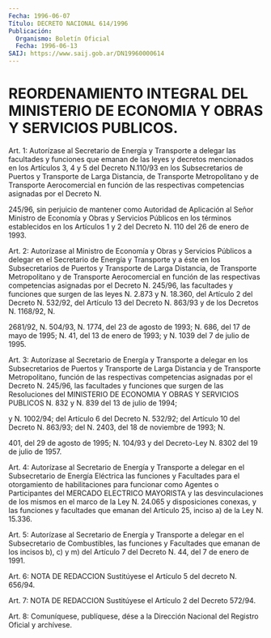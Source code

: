 ```yaml
---
Fecha: 1996-06-07
Título: DECRETO NACIONAL 614/1996
Publicación:
  Organismo: Boletín Oficial
  Fecha: 1996-06-13
SAIJ: https://www.saij.gob.ar/DN19960000614
---
```

# REORDENAMIENTO INTEGRAL DEL MINISTERIO DE ECONOMIA Y OBRAS Y SERVICIOS PUBLICOS.

<a id="1"></a>
Art. 1: Autorízase  al  Secretario  de  Energía y Transporte a delegar  las  facultades  y funciones que emanan  de  las  leyes  y decretos mencionados en los Artículos 3, 4 y 5 del Decreto N.110/93 en los Subsecretarios de Puertos  y  Transporte de Larga Distancia, de  Transporte  Metropolitano  y  de  Transporte  Aerocomercial  en función de las respectivas competencias  asignadas por el Decreto N.

245/96, sin perjuicio de mantener como Autoridad  de  Aplicación al Señor  Ministro  de  Economía y Obras y Servicios Públicos  en  los términos establecidos  en los Artículos 1 y 2 del Decreto N. 110 del 26 de enero de 1993.

<a id="2"></a>
Art. 2: Autorízase al Ministro  de  Economía  y  Obras y Servicios Públicos  a  delegar en el Secretario de Energía y Transporte  y  a éste  en  los Subsecretarios  de  Puertos  y  Transporte  de  Larga Distancia, de Transporte Metropolitano y de Transporte Aerocomercial  en función de las respectivas competencias asignadas por el Decreto N. 245/96,  las facultades y funciones que surgen de las leyes N. 2.873 y N. 18.360,  del Artículo 2 del Decreto N. 532/92, del Artículo 13 del Decreto N. 863/93 y de los Decretos N. 1168/92, N.

2681/92, N. 504/93, N. 1774, del 23  de agosto de 1993; N. 686, del 17 de mayo de 1995; N. 41, del 13 de enero  de  1993; y N. 1039 del 7 de julio de 1995.

<a id="3"></a>
Art. 3: Autorízase al Secretario de Energía y Transporte a delegar en los Subsecretarios de Puertos y Transporte  de Larga Distancia y de Transporte Metropolitano, función de las respectivas competencias asignadas por el Decreto N. 245/96,  las  facultades  y funciones que surgen de las Resoluciones del MINISTERIO DE ECONOMIA Y OBRAS Y SERVICIOS PUBLICOS N. 832 y N. 839 del 13 de julio de 1994;

y  N. 1002/94; del Artículo 6 del Decreto N. 532/92; del Artículo 10 del Decreto N. 863/93; del N. 2403, del 18 de noviembre de 1993; N.

401, del 29 de agosto de 1995; N. 104/93  y del Decreto-Ley N. 8302 del 19 de julio de 1957.

<a id="4"></a>
Art. 4: Autorízase al Secretario de Energía y Transporte a delegar en el Subsecretario de Energía Eléctrica las funciones y Facultades para el otorgamiento de habilitaciones para  funcionar como Agentes o Participantes del MERCADO ELECTRICO MAYORISTA y las desvinculaciones de los mismos en el marco de  la  Ley  N. 24.065 y disposiciones conexas, y las funciones y facultades que emanan  del Artículo 25, inciso a) de la Ley N. 15.336.

<a id="5"></a>
Art. 5: Autorízase al Secretario de Energía y Transporte a delegar en el Subsecretario de Combustibles, las funciones y Facultades que emanan  de los incisos b), c) y m) del Artículo 7 del Decreto N. 44, del 7 de enero de 1991.

<a id="6"></a>
Art. 6: NOTA DE REDACCION  Sustitúyese  el  Artículo  5 del decreto N. 656/94.

<a id="7"></a>
Art.  7: NOTA DE REDACCION  Sustitúyese el Artículo 2  del Decreto 572/94.

<a id="8"></a>
Art. 8: Comuníquese, publíquese, dése a la Dirección Nacional  del Registro  Oficial  y  archívese.